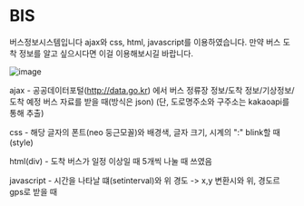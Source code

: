 # BIS

버스정보시스템입니다
ajax와 css, html, javascript를 이용하였습니다.
만약 버스 도착 정보를 알고 싶으시다면 이걸 이용해보시길 바랍니다.

![image](https://github.com/jdi512/BIS/assets/156891813/cafb84e9-8c41-4b10-b9b4-3686df0da25b)

ajax - 공공데이터포털(http://data.go.kr) 에서 버스 정류장 정보/도착 정보/기상정보/도착 예정 버스 자료를 받을 때(방식은 json)  (단, 도로명주소와 구주소는 kakaoapi를 통해 추출)


css - 해당 글자의 폰트(neo 둥근모꼴)와 배경색, 글자 크기, 시계의 ":" blink할 때 (style)


html(div) - 도착 버스가 일정 이상일 때 5개씩 나눌 때 쓰였음


javascript - 시간을 나타날 떄(setinterval)와 위 경도 -> x,y 변환시와 위, 경도르 gps로 받을 때 

